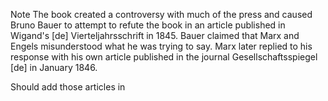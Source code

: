 Note
The book created a controversy with much of the press and caused Bruno Bauer to attempt to refute the book in an article published in Wigand's [de] Vierteljahrsschrift in 1845. Bauer claimed that Marx and Engels misunderstood what he was trying to say. Marx later replied to his response with his own article published in the journal Gesellschaftsspiegel [de] in January 1846.

Should add those articles in
